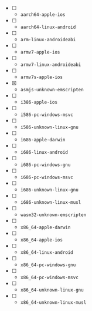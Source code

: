 - [ ] - `aarch64-apple-ios`
- [ ] - `aarch64-linux-android`
- [ ] - `arm-linux-androideabi`
- [ ] - `armv7-apple-ios`
- [ ] - `armv7-linux-androideabi`
- [ ] - `armv7s-apple-ios`
- [x] - `asmjs-unknown-emscripten`
- [ ] - `i386-apple-ios`
- [ ] - `i586-pc-windows-msvc`
- [ ] - `i586-unknown-linux-gnu`
- [ ] - `i686-apple-darwin`
- [ ] - `i686-linux-android`
- [ ] - `i686-pc-windows-gnu`
- [ ] - `i686-pc-windows-msvc`
- [ ] - `i686-unknown-linux-gnu`
- [ ] - `i686-unknown-linux-musl`
- [ ] - `wasm32-unknown-emscripten`
- [ ] - `x86_64-apple-darwin`
- [ ] - `x86_64-apple-ios`
- [ ] - `x86_64-linux-android`
- [ ] - `x86_64-pc-windows-gnu`
- [ ] - `x86_64-pc-windows-msvc`
- [ ] - `x86_64-unknown-linux-gnu`
- [ ] - `x86_64-unknown-linux-musl`

